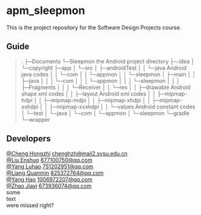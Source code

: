 # apm_sleepmon
This is the project repository for the Software Design Projects course.

## Guide
<blockquote>
.
├─Documents
└─Sleepmon	the Android project directory
    ├─.idea
    │  └─copyright
    ├─app
    │  └─src
    │      ├─androidTest
    │      │  └─java	Android java codes
    │      │      └─com
    │      │          └─appmon
    │      │              └─sleepmon
    │      ├─main
    │      │  ├─java
    │      │  │  └─com
    │      │  │      └─appmon
    │      │  │          └─sleepmon
    │      │  │              ├─Fragments
    │      │  │              └─Receiver
    │      │  └─res
    │      │      ├─drawable	Android shape xml codes
    │      │      ├─layout	Android xml codes
    │      │      ├─mipmap-hdpi
    │      │      ├─mipmap-mdpi
    │      │      ├─mipmap-xhdpi
    │      │      ├─mipmap-xxhdpi
    │      │      ├─mipmap-xxxhdpi
    │      │      └─values	Android constant codes
    │      └─test
    │          └─java
    │              └─com
    │                  └─appmon
    │                      └─sleepmon
    └─gradle
        └─wrapper
</blockquote>

## Developers

[@Cheng Hongzhi](https://github.com/chenghz)	chenghzh@mail2.sysu.edu.cn
<br/>
[@Liu Enshuo](https://github.com/liuenshuo9510)	877100750@qq.com
<br/>
[@Yang Luhao](https://github.com/yanglh751202951)	751202951@qq.com
<br/>
[@Liang Quanmin](https://github.com/Lqm321)	825372764@qq.com
<br/>
[@Yang Hao](https://github.com/yh25789)	1006972207@qq.com
<br/>
[@Zhao Jiayi](https://github.com/zhaojiayi)	673936074@qq.com
<br/>
some  
text  
were 
missed
right?